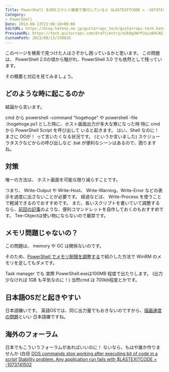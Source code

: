 ```yaml
---
Title: PowerShell をDOSコマンド画面で実行していると $LASTEXITCODE = -1073741502 で PowerShell.exe
Category:
- PowerShell
Date: 2013-08-13T23:08:10+09:00
EditURL: https://blog.hatena.ne.jp/guitarrapc_tech/guitarrapc-tech.hatenablog.com/atom/entry/6802418398340959906
PreviewURL: https://tech.guitarrapc.com/draft/entry/oUk0g3WrP2eio04CAEi7-TvgDGo
CustomPath: 2013/08/13/230810
---
```


<!--
Date: 2013-08-13T23:08:10+09:00
URL: https://tech.guitarrapc.com/entry/2013/08/13/230810
-->

このページを検索で見つけた人はさぞかし困っているかと思います。
この問題は、 PowerShell 2.0の頃から騒がれ、PowerShell 3.0 でも依然として残っています。

その概要と対応を見てみましょう。



## どのような時に起こるのか
結論から言います。

cmd から powershell -command "hogehoge" や powershell -file .\hogehoge.ps1 とした時に、ホスト画面出力が多大な寮になった時
特に cmd から PowerShell Script を呼び出して いると起きます。
はい、Shell なのに！ まさに OOが！ って言いたくなる状況です。 (というか言いました)
スケジューラタスクなどからの呼び出しなど .bat が便利なシーンはあるので、困りますね。

## 対策
唯一の方法は、 ホスト画面を可能な限り減らすことです。

つまり、 Write-Output や Write-Host、 Write-Warning、Write-Error などの表示を過度に出さないことが必要です。
経過などは、 Write-Process を使うことで軽減できるのでおすすめです。
また、長いスクリプトを書いていて調整するなら、[前回の記事](http://guitarrapc.wordpress.com/2013/08/14/powershell-%e3%81%a7-%e5%87%ba%e5%8a%9b%e5%85%88%e3%82%92%e7%b0%a1%e7%b4%a0%e5%8c%96%e3%81%97%e3%81%9f%e3%81%84/)のような、便利コマンドレットを自作しておくのもおすすめです。
Tee-Objectは使い物にならないので厳禁です。

## メモリ問題じゃないの？

この問題は、 memory や GC は関係ないのです。

そのため、[PowerShell でメモリ制限を調整する](http://guitarrapc.wordpress.com/2013/08/02/powershell-%e3%81%a7%e3%83%a1%e3%83%a2%e3%83%aa%e5%88%b6%e9%99%90%e3%82%92%e8%aa%bf%e6%95%b4%e3%81%99%e3%82%8b/)で紹介した方法で WinRM のメモリを足してもダメです。

Task manager でも 実際 PowerShell.exeは100MB 程度で出たりします。 (出力少なければ 1GB も平気なのに！)
当然cmd は 700kb程度とかです。

## 日本語OSだと起きやすい
日本語嫌いです。
英語OSでは、同じ出力量でもおきないのですから、[描画速度の問題](http://guitarrapc.wordpress.com/2013/07/22/powershell-%e3%81%ae%e5%87%a6%e7%90%86%e9%80%9f%e5%ba%a6%e3%81%af-%e3%82%b7%e3%82%b9%e3%83%86%e3%83%a0%e3%83%ad%e3%82%b1%e3%83%bc%e3%83%ab%e8%a8%80%e8%aa%9e%e3%81%ab%e5%b7%a6%e5%8f%b3%e3%81%95/)といい 日本語嫌ですね。

## 海外のフォーラム
日本でもこういうフォーラムがあればいいのに！ ないなら、もはや誰か作りませんか (白目
[DOS commands stop working after executing bit of code in a script](http://connect.microsoft.com/PowerShell/feedback/details/665809/dos-commands-stop-working-after-executing-bit-of-code-in-a-script)
[Stability problem. Any application run fails with $LASTEXITCODE = -1073741502](http://connect.microsoft.com/PowerShell/feedback/details/496326/stability-problem-any-application-run-fails-with-lastexitcode-1073741502)
